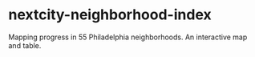 # nextcity-neighborhood-index
Mapping progress in 55 Philadelphia neighborhoods. An interactive map and table.
